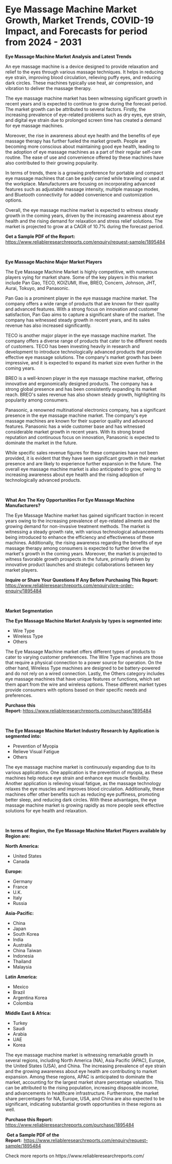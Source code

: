 <p><h1>Eye Massage Machine Market Growth, Market Trends, COVID-19 Impact, and Forecasts for period from 2024 - 2031</h1></p><p><strong>Eye Massage Machine Market Analysis and Latest Trends</strong></p>
<p><p>An eye massage machine is a device designed to provide relaxation and relief to the eyes through various massage techniques. It helps in reducing eye strain, improving blood circulation, relieving puffy eyes, and reducing dark circles. These machines typically use heat, air compression, and vibration to deliver the massage therapy.</p><p>The eye massage machine market has been witnessing significant growth in recent years and is expected to continue to grow during the forecast period. The market growth can be attributed to several factors. Firstly, the increasing prevalence of eye-related problems such as dry eyes, eye strain, and digital eye strain due to prolonged screen time has created a demand for eye massage machines.</p><p>Moreover, the rise in awareness about eye health and the benefits of eye massage therapy has further fueled the market growth. People are becoming more conscious about maintaining good eye health, leading to the adoption of eye massage machines as a part of their regular self-care routine. The ease of use and convenience offered by these machines have also contributed to their growing popularity.</p><p>In terms of trends, there is a growing preference for portable and compact eye massage machines that can be easily carried while traveling or used at the workplace. Manufacturers are focusing on incorporating advanced features such as adjustable massage intensity, multiple massage modes, and Bluetooth connectivity for added convenience and customization options.</p><p>Overall, the eye massage machine market is expected to witness steady growth in the coming years, driven by the increasing awareness about eye health and the rising demand for relaxation and stress relief solutions. The market is projected to grow at a CAGR of 10.7% during the forecast period.</p></p>
<p><strong>Get a Sample PDF of the Report:&nbsp;</strong> <a href="https://www.reliableresearchreports.com/enquiry/request-sample/1895484">https://www.reliableresearchreports.com/enquiry/request-sample/1895484</a></p>
<p>&nbsp;</p>
<p><strong>Eye Massage Machine Major Market Players</strong></p>
<p><p>The Eye Massage Machine Market is highly competitive, with numerous players vying for market share. Some of the key players in this market include Pan Gao, TECO, KOIZUMI, Ifive, BREO, Concern, Johnson, JHT, Aurai, Tokuyo, and Panasonic.</p><p>Pan Gao is a prominent player in the eye massage machine market. The company offers a wide range of products that are known for their quality and advanced features. With a strong focus on innovation and customer satisfaction, Pan Gao aims to capture a significant share of the market. The company has witnessed steady growth in recent years, and its sales revenue has also increased significantly.</p><p>TECO is another major player in the eye massage machine market. The company offers a diverse range of products that cater to the different needs of customers. TECO has been investing heavily in research and development to introduce technologically advanced products that provide effective eye massage solutions. The company's market growth has been impressive, and it is expected to expand its market size even further in the coming years.</p><p>BREO is a well-known player in the eye massage machine market, offering innovative and ergonomically designed products. The company has a strong global presence and has been consistently expanding its market reach. BREO's sales revenue has also shown steady growth, highlighting its popularity among consumers.</p><p>Panasonic, a renowned multinational electronics company, has a significant presence in the eye massage machine market. The company's eye massage machines are known for their superior quality and advanced features. Panasonic has a wide customer base and has witnessed considerable market growth in recent years. With its strong brand reputation and continuous focus on innovation, Panasonic is expected to dominate the market in the future.</p><p>While specific sales revenue figures for these companies have not been provided, it is evident that they have seen significant growth in their market presence and are likely to experience further expansion in the future. The overall eye massage machine market is also anticipated to grow, owing to increasing awareness about eye health and the rising adoption of technologically advanced products.</p></p>
<p>&nbsp;</p>
<p><strong>What Are The Key Opportunities For Eye Massage Machine Manufacturers?</strong></p>
<p><p>The Eye Massage Machine market has gained significant traction in recent years owing to the increasing prevalence of eye-related ailments and the growing demand for non-invasive treatment methods. The market is witnessing a steady growth rate, with various technological advancements being introduced to enhance the efficiency and effectiveness of these machines. Additionally, the rising awareness regarding the benefits of eye massage therapy among consumers is expected to further drive the market's growth in the coming years. Moreover, the market is projected to witness favorable growth prospects in the future, primarily driven by innovative product launches and strategic collaborations between key market players.</p></p>
<p><strong>Inquire or Share Your Questions If Any Before Purchasing This Report:</strong> <a href="https://www.reliableresearchreports.com/enquiry/pre-order-enquiry/1895484">https://www.reliableresearchreports.com/enquiry/pre-order-enquiry/1895484</a></p>
<p>&nbsp;</p>
<p><strong>Market Segmentation</strong></p>
<p><strong>The Eye Massage Machine Market Analysis by types is segmented into:</strong></p>
<p><ul><li>Wire Type</li><li>Wireless Type</li><li>Others</li></ul></p>
<p><p>The Eye Massage Machine market offers different types of products to cater to varying customer preferences. The Wire Type machines are those that require a physical connection to a power source for operation. On the other hand, Wireless Type machines are designed to be battery-powered and do not rely on a wired connection. Lastly, the Others category includes eye massage machines that have unique features or functions, which set them apart from the wire and wireless options. These different market types provide consumers with options based on their specific needs and preferences.</p></p>
<p><strong>Purchase this Report:&nbsp;</strong><a href="https://www.reliableresearchreports.com/purchase/1895484">https://www.reliableresearchreports.com/purchase/1895484</a></p>
<p>&nbsp;</p>
<p><strong>The Eye Massage Machine Market Industry Research by Application is segmented into:</strong></p>
<p><ul><li>Prevention of Myopia</li><li>Relieve Visual Fatigue</li><li>Others</li></ul></p>
<p><p>The eye massage machine market is continuously expanding due to its various applications. One application is the prevention of myopia, as these machines help reduce eye strain and enhance eye muscle flexibility. Another application is relieving visual fatigue, as the massage technology relaxes the eye muscles and improves blood circulation. Additionally, these machines offer other benefits such as reducing eye puffiness, promoting better sleep, and reducing dark circles. With these advantages, the eye massage machine market is growing rapidly as more people seek effective solutions for eye health and relaxation.</p></p>
<p>&nbsp;</p>
<p><strong>In terms of Region, the Eye Massage Machine Market Players available by Region are:</strong></p>
<p>
    <p> <strong> North America: </strong>
        <ul>
            <li>United States</li>
            <li>Canada</li>
        </ul>
        </p> 
    <p> <strong> Europe: </strong>
        <ul>
            <li>Germany</li>
            <li>France</li>
            <li>U.K.</li>
            <li>Italy</li>
            <li>Russia</li>
        </ul>
        </p> 
    <p> <strong> Asia-Pacific: </strong>
        <ul>
            <li>China</li>
            <li>Japan</li>
            <li>South Korea</li>
            <li>India</li>
            <li>Australia</li>
            <li>China Taiwan</li>
            <li>Indonesia</li>
            <li>Thailand</li>
            <li>Malaysia</li>
        </ul>
        </p> 
    <p> <strong> Latin America: </strong>
        <ul>
            <li>Mexico</li>
            <li>Brazil</li>
            <li>Argentina Korea</li>
            <li>Colombia</li>
        </ul>
        </p> 
    <p> <strong> Middle East & Africa: </strong>
        <ul>
            <li>Turkey</li>
            <li>Saudi</li>
            <li>Arabia</li>
            <li>UAE</li>
            <li>Korea</li>
        </ul>
    </p>
    </p>
<p><p>The eye massage machine market is witnessing remarkable growth in several regions, including North America (NA), Asia Pacific (APAC), Europe, the United States (USA), and China. The increasing prevalence of eye strain and the growing awareness about eye health are contributing to market expansion. Among these regions, APAC is anticipated to dominate the market, accounting for the largest market share percentage valuation. This can be attributed to the rising population, increasing disposable income, and advancements in healthcare infrastructure. Furthermore, the market share percentages for NA, Europe, USA, and China are also expected to be significant, indicating substantial growth opportunities in these regions as well.</p></p>
<p><strong>Purchase this Report: </strong><a href="https://www.reliableresearchreports.com/purchase/1895484">https://www.reliableresearchreports.com/purchase/1895484</a></p>
<p>&nbsp;<strong>Get a Sample PDF of the Report:&nbsp;&nbsp;</strong><a href="https://www.reliableresearchreports.com/enquiry/request-sample/1895484">https://www.reliableresearchreports.com/enquiry/request-sample/1895484</a></p>
<p><strong></strong></p>
<p>Check more reports on https://www.reliableresearchreports.com/</p>